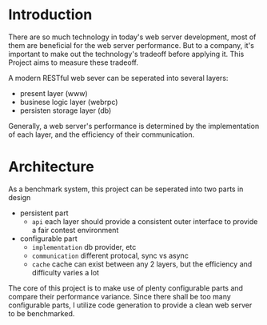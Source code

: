 Introduction
===

There are so much technology in today's web server development, most of them are beneficial for the web server performance. But to a company, it's important to make out the technology's tradeoff before applying it. This Project aims to measure these tradeoff.

A modern RESTful web sever can be seperated into several layers:
 
- present layer (www)
- businese logic layer (webrpc)
- persisten storage layer (db)
 
Generally, a web server's performance is determined by the implementation of each layer, and the efficiency of their communication.



Architecture
===
As a benchmark system, this project can be seperated into two parts in design

- persistent part
	- `api` each layer should provide a consistent outer interface to provide a fair contest environment
- configurable part
	- `implementation` db provider, etc
	- `communication` different protocal, sync vs async
	- `cache` cache can exist between any 2 layers, but the efficiency and difficulty varies a lot
	
The core of this project is to make use of plenty configurable parts and compare their performance variance. Since there shall be too many configurable parts, I utilize code generation to provide a clean web server to be benchmarked.
